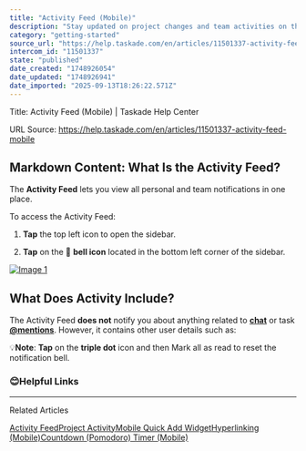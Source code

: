 ```yaml
---
title: "Activity Feed (Mobile)"
description: "Stay updated on project changes and team activities on the go."
category: "getting-started"
source_url: "https://help.taskade.com/en/articles/11501337-activity-feed-mobile"
intercom_id: "11501337"
state: "published"
date_created: "1748926054"
date_updated: "1748926941"
date_imported: "2025-09-13T18:26:22.571Z"
---
```


Title: Activity Feed (Mobile) | Taskade Help Center

URL Source: https://help.taskade.com/en/articles/11501337-activity-feed-mobile

Markdown Content:
What Is the Activity Feed?
--------------------------

The **Activity Feed** lets you view all personal and team notifications in one place.

To access the Activity Feed:

1.   **Tap** the top left icon to open the sidebar.

2.   **Tap** on the 🔔 **bell icon** located in the bottom left corner of the sidebar.

[![Image 1](https://downloads.intercomcdn.com/i/o/plyqw4hf/1553017782/394dd60f581cc9889e0d54184c30/Activity+Censored.jpg?expires=1757790000&signature=88575b903264be06f360c00d7895fbbb48b3e49388bf4b0f42cfec182f2070c3&req=dSUiFcl%2FmoZXW%2FMW1HO4zWwXwCsAAmUbDI8l4STwjGW9F9yZ%2FqcjqJHgfZRS%0AfQVUZvTryLq73LbgqdI%3D%0A)](https://downloads.intercomcdn.com/i/o/plyqw4hf/1553017782/394dd60f581cc9889e0d54184c30/Activity+Censored.jpg?expires=1757790000&signature=88575b903264be06f360c00d7895fbbb48b3e49388bf4b0f42cfec182f2070c3&req=dSUiFcl%2FmoZXW%2FMW1HO4zWwXwCsAAmUbDI8l4STwjGW9F9yZ%2FqcjqJHgfZRS%0AfQVUZvTryLq73LbgqdI%3D%0A)

What Does Activity Include?
---------------------------

The Activity Feed **does not** notify you about anything related to **[chat](https://help.taskade.com/en/articles/11456740-chat-and-messaging-mobile)** or task **[@mentions](https://help.taskade.com/en/articles/8958438-assign-a-project-task)**. However, it contains other user details such as:

💡**Note**: **Tap** on the **triple dot** icon and then Mark all as read to reset the notification bell.

### 😊**Helpful Links**

* * *

Related Articles

[Activity Feed](https://help.taskade.com/en/articles/8958424-activity-feed)[Project Activity](https://help.taskade.com/en/articles/8958432-project-activity)[Mobile Quick Add Widget](https://help.taskade.com/en/articles/8958575-mobile-quick-add-widget)[Hyperlinking (Mobile)](https://help.taskade.com/en/articles/8958580-hyperlinking-mobile)[Countdown (Pomodoro) Timer (Mobile)](https://help.taskade.com/en/articles/11431071-countdown-pomodoro-timer-mobile)
